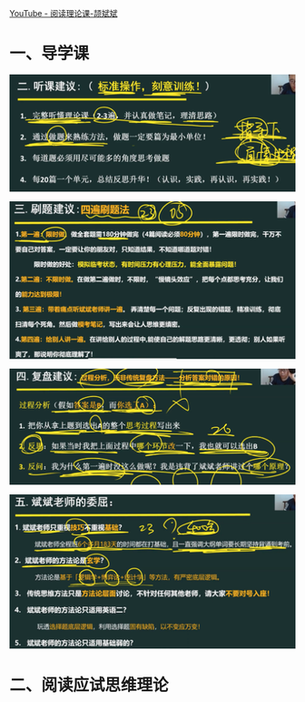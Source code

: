 [YouTube - 阅读理论课-颉斌斌](https://www.youtube.com/watch?v=mL7U-DNkPGA&list=PLH_SiDrNHIURvWa5eri9rD3PUFwC963N6&index=113)



# 一、导学课

![](images/001.png)

![](images/002.png)

![](images/003.png)

![](images/004.png)



# 二、阅读应试思维理论









































